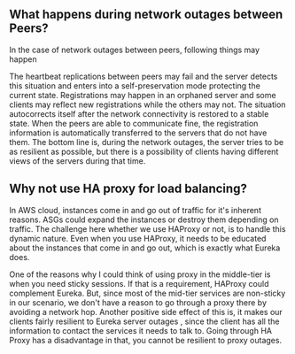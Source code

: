 ## What happens during network outages between Peers?

In the case of network outages between peers, following things may happen

The heartbeat replications between peers may fail and the server detects this situation and enters into a self-preservation mode protecting the current state.
Registrations may happen in an orphaned server and some clients may reflect new registrations while the others may not.
The situation autocorrects itself after the network connectivity is restored to a stable state. When the peers are able to communicate fine, the registration information is automatically transferred to the servers that do not have them.
The bottom line is, during the network outages, the server tries to be as resilient as possible, but there is a possibility of clients having different views of the servers during that time.

## Why not use HA proxy for load balancing?


In AWS cloud, instances come in and go out of traffic for it's inherent reasons. ASGs could expand the instances or destroy them depending on traffic. The challenge here whether
we use HAProxy or not, is to handle this dynamic nature. Even when you use HAProxy,  it needs to be educated about the instances that come in and go out,  which is exactly what
Eureka does.

One of the reasons why I could think of using proxy in the middle-tier is when you need sticky sessions. If that is a requirement, HAProxy could complement Eureka. But, since most
of the mid-tier services are non-sticky in our scenario, we don't have a reason to go through a proxy there by avoiding a network  hop. Another positive side effect of this is, it makes
our clients fairly resilient to Eureka server outages , since the client has all the information to contact the services it needs to talk to. Going through HA Proxy has a disadvantage in
that, you cannot be resilient to proxy outages.

